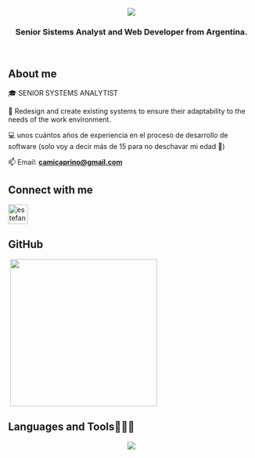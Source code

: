 <p align="center">
  <a href="https://github.com/CodeWhiteWeb/CodeWhiteWeb"><img src="https://readme-typing-svg.herokuapp.com?color=%77c4be&center=true&vCenter=true&lines=Hello!+I'm+Camila!;welcome+to+my+Github+page✨;"></a>
</p>
<h3 align="center"> Senior Sistems Analyst and Web Developer from Argentina.</h3>
<br>
<h2>About me</h2>
<!--Intro start-->

<p align="left">
🎓 SENIOR SYSTEMS ANALYTIST

🔮 Redesign and create existing systems to ensure their adaptability to the needs of the work environment.

💻 unos cuántos años de experiencia en el proceso de desarrollo de software (solo voy a decir más de 15 para no deschavar mi edad 🙈)

📫 Email: **camicaprino@gmail.com**

<h2>Connect with me</h2>
<p align="left" dir="auto">
<a href="https://www.linkedin.com/in/camilacaprino/" rel="nofollow"><img align="center" src="https://user-images.githubusercontent.com/83146564/134292366-61b21a2b-d31c-4b98-921c-1b12c6a09aa8.png" alt="estefania-santana" height="40" width="40" style="max-width: 100%;"></a>
<!--Intro end-->
</p>

<h2>GitHub</h2>
<p>&nbsp;<img align="center" src="https://github-readme-stats.vercel.app/api/top-langs/?username=CamilaCaprino&theme=dark&layout=compact" width="300" /></p>

<td width="40%" align="center">

<h2>Languages and Tools👨🏻‍💻</h2>
<!--tech stack icons-->
<p align="center">
  <a href="https://skillicons.dev">
    <img src="https://skillicons.dev/icons?i=php,symfony,cs,css,html,js,nodejs,mysql,git,github,gitlab,docker,vscode,linux,figma,line=12" />
  </a>
</p>

